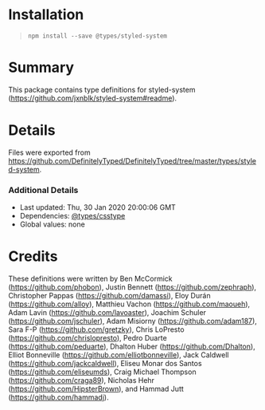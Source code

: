 # Installation
> `npm install --save @types/styled-system`

# Summary
This package contains type definitions for styled-system (https://github.com/jxnblk/styled-system#readme).

# Details
Files were exported from https://github.com/DefinitelyTyped/DefinitelyTyped/tree/master/types/styled-system.

### Additional Details
 * Last updated: Thu, 30 Jan 2020 20:00:06 GMT
 * Dependencies: [@types/csstype](https://npmjs.com/package/@types/csstype)
 * Global values: none

# Credits
These definitions were written by Ben McCormick (https://github.com/phobon), Justin Bennett (https://github.com/zephraph), Christopher Pappas (https://github.com/damassi), Eloy Durán (https://github.com/alloy), Matthieu Vachon (https://github.com/maoueh), Adam Lavin (https://github.com/lavoaster), Joachim Schuler (https://github.com/jschuler), Adam Misiorny (https://github.com/adam187), Sara F-P (https://github.com/gretzky), Chris LoPresto (https://github.com/chrislopresto), Pedro Duarte (https://github.com/peduarte), Dhalton Huber (https://github.com/Dhalton), Elliot Bonneville (https://github.com/elliotbonneville), Jack Caldwell (https://github.com/jackcaldwell), Eliseu Monar dos Santos (https://github.com/eliseumds), Craig Michael Thompson (https://github.com/craga89), Nicholas Hehr (https://github.com/HipsterBrown), and Hammad Jutt (https://github.com/hammadj).
